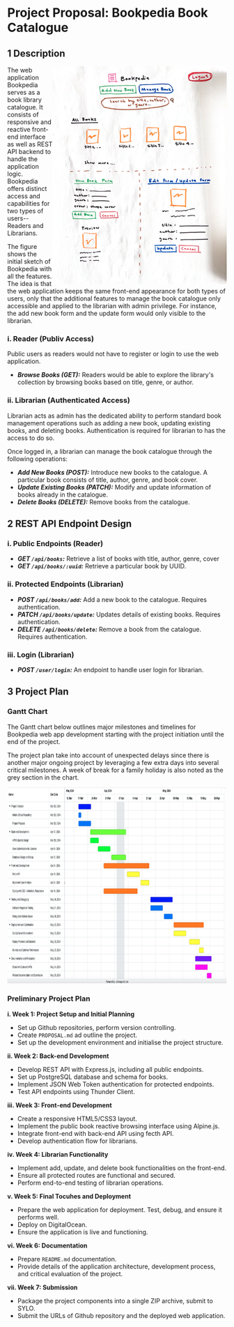# Project Proposal: Bookpedia Book Catalogue

## 1 Description
<!-- A brief description of the web application concept that includes REST API endpoint design -->
<picture>
  <img align="right" width="400" height="500" alt="sketch" src="/public/img/screenshot/bookpedia-sketch.png">
</picture>

The web application Bookpedia serves as a book library catalogue. It consists of responsive and reactive front-end interface as well as REST API backend to handle the application logic.
Bookpedia offers distinct access and capabilities for two types of users-- Readers and Librarians.

The figure shows the initial sketch of Bookpedia with all the features. The idea is that the web application keeps the same front-end appearance for both types of users, only that the additional features to
manage the book catalogue only accessible and applied to the librarian with admin privilege. For instance, the add new book form and the update form would only visible to the librarian.

### i. Reader (Publiv Access)
Public users as readers would not have to register or login to use the web application.

  - ***Browse Books (GET):*** Readers would be able to explore the library's collection by browsing books based on title, genre, or author.

### ii. Librarian (Authenticated Access)
Librarian acts as admin has the dedicated ability to perform standard book management operations such as adding a new book, updating existing books, and deleting books. 
Authentication is required for librarian to has the access to do so. 

Once logged in, a librarian can manage the book catalogue through the following operations:

  - ***Add New Books (POST):*** Introduce new books to the catalogue. A particular book consists of title, author, genre, and book cover.
  - ***Update Existing Books (PATCH):*** Modify and update information of books already in the catalogue.
  - ***Delete Books (DELETE):*** Remove books from the catalogue.
    
## 2 REST API Endpoint Design
### i. Public Endpoints (Reader)
  - ***GET `/api/books`:*** Retrieve a list of books with title, author, genre, cover
  - ***GET `/api/books/:uuid`:*** Retrieve a particular book by UUID.

### ii. Protected Endpoints (Librarian)
  - ***POST  `/api/books/add`:*** Add a new book to the catalogue. Requires authentication.
  - ***PATCH `/api/books/update`:*** Updates details of existing books. Requires authentication.
  - ***DELETE `/api/books/delete`:*** Remove a book from the catalogue. Requires authentication.

### iii. Login (Librarian)
  - ***POST `/user/login`:*** An endpoint to handle user login for librarian.

## 3 Project Plan
<!-- A preliminary project plan outlining major milestones and timelines -->
### Gantt Chart

The Gantt chart below outlines major milestones and timelines for Bookpedia web app development starting with the project initiation until the end of the project. 

The project plan take into account of unexpected delays since there is another major ongoing project by leveraging a few extra days into several critical milestones.
A week of break for a family holiday is also noted as the grey section in the chart.


<p align="center">
  <img width="990" height="450" src="/public/img/screenshot/bookpedia-gantt.png">
</p>

### Preliminary Project Plan
**i. Week 1: Project Setup and Initial Planning**
  - Set up Github repositories, perform version controlling.
  - Create `PROPOSAL.md` ad outline the project.
  - Set up the development environment and initialise the project structure.

**ii. Week 2: Back-end Development**
  - Develop REST API with Express.js, including all public endpoints.
  - Set up PostgreSQL database and schema for books.
  - Implement JSON Web Token authentication for protected endpoints.
  - Test API endpoints using Thunder Client.

**iii. Week 3: Front-end Development**
  - Create a responsive HTML5/CSS3 layout.
  - Implement the public book reactive browsing interface using Alpine.js.
  - Integrate front-end with back-end API using fecth API.
  - Develop authentication flow for librarians.

**iv. Week 4: Librarian Functionality**
  - Implement add, update, and delete book functionalities on the front-end.
  - Ensure all protected routes are functional and secured.
  - Perform end-to-end testing of librarian operations.
    
**v. Week 5: Final Tocuhes and Deployment**
  - Prepare the web application for deployment. Test, debug, and ensure it performs well.
  - Deploy on DigitalOcean.
  - Ensure the application is live and functioning.

**vi. Week 6: Documentation**
  - Prepare `README.md` documentation.
  - Provide details of the application architecture, development process, and critical evaluation of the project.

**vii. Week 7: Submission**
  - Package the project components into a single ZIP archive, submit to SYLO.
  - Submit the URLs of Github repository and the deployed web application.
